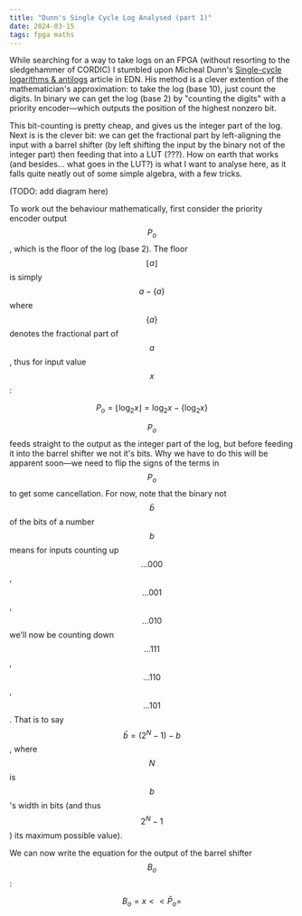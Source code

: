 ```yaml
---
title: "Dunn's Single Cycle Log Analysed (part 1)"
date: 2024-03-15
tags: fpga maths
---
```


While searching for a way to take logs on an FPGA (without resorting to the sledgehammer of CORDIC) I stumbled upon Micheal Dunn's [Single-cycle logarithms & antilogs](https://www.edn.com/single-cycle-logarithms-antilogs/) article in EDN. His method is a clever extention of the mathematician's approximation: to take the log (base 10), just count the digits. In binary we can get the log (base 2) by "counting the digits" with a priority encoder—which outputs the position of the highest nonzero bit.

This bit-counting is pretty cheap, and gives us the integer part of the log. Next is is the clever bit: we can get the fractional part by left-aligning the input with a barrel shifter (by left shifting the input by the binary not of the integer part) then feeding that into a LUT (???). How on earth that works (and besides... what goes in the LUT?) is what I want to analyse here, as it falls quite neatly out of some simple algebra, with a few tricks.

(TODO: add diagram here)

To work out the behaviour mathematically, first consider the priority encoder output $$P_o$$, which is the floor of the log (base 2). The floor $$\lfloor a \rfloor$$ is simply $$a - \{a\}$$ where $$\{a\}$$ denotes the fractional part of $$a$$, thus for input value $$x$$:

$$ P_o = \lfloor \log_{2}x \rfloor = \log_{2}x - \{\log_{2}x\} $$

$$P_o$$ feeds straight to the output as the integer part of the log, but before feeding it into the barrel shifter we not it's bits. Why we have to do this will be apparent soon—we need to flip the signs of the terms in $$P_o$$ to get some cancellation. For now, note that the binary not $$\bar b$$ of the bits of a number $$b$$ means for inputs counting up $$...000$$, $$...001$$, $$...010$$ we'll now be counting down $$...111$$, $$...110$$, $$...101$$. That is to say $$\bar b = (2^N - 1) - b$$, where $$N$$ is $$b$$'s width in bits (and thus $$2^N - 1$$) its maximum possible value).

We can now write the equation for the output of the barrel shifter $$B_o$$:

$$B_o = x << \bar P_o = $$
